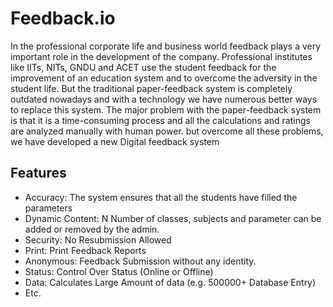 # Feedback.io

In the professional corporate life and business world feedback plays a very important role in the development of the company. Professional institutes like IITs, NITs, GNDU and ACET use the student
feedback for the improvement of an education system and to overcome the adversity in the student life. But the traditional paper-feedback system is completely outdated nowadays and with a technology we have
numerous better ways to replace this system. The major problem with the paper-feedback system is that it is a time-consuming process and all the
calculations and ratings are analyzed manually with human power. but overcome all these problems, we have developed a new Digital feedback system

## Features 

- Accuracy: The system ensures that all the students have filled the parameters
- Dynamic Content: N Number of classes, subjects and parameter can be added or removed by the admin.
- Security: No Resubmission Allowed
- Print: Print Feedback Reports
- Anonymous: Feedback Submission without any identity.
- Status: Control Over Status (Online or Offline)
- Data: Calculates Large Amount of data (e.g. 500000+ Database Entry)
- Etc.
